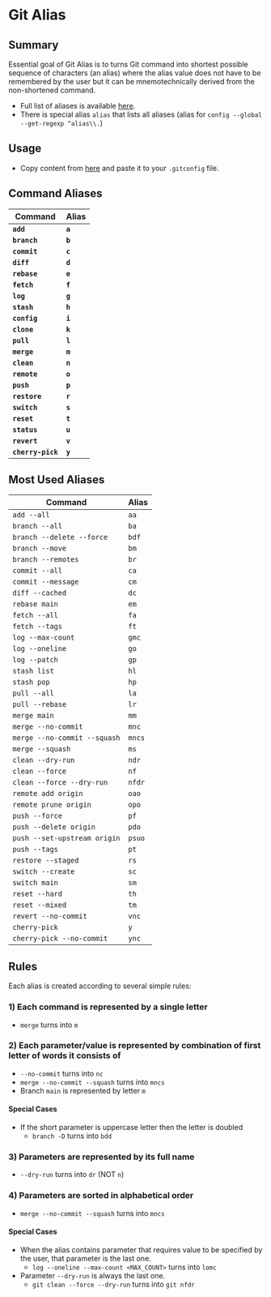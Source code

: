 # Git Alias

## Summary
Essential goal of Git Alias is to turns Git command into shortest possible sequence of characters (an alias) where the alias value does not have to be remembered by the user but it can be mnemotechnically derived from the non-shortened command.

- Full list of aliases is available [here](alias.gitconfig).
- There is special alias `alias` that lists all aliases (alias for `config --global --get-regexp ^alias\\.`)

## Usage

- Copy content from [here](alias.gitconfig) and paste it to your `.gitconfig` file.

## Command Aliases

| Command| Alias |
| --- | --- |
| **`add`** | **`a`** |
| **`branch`** | **`b`** |
| **`commit`** | **`c`** |
| **`diff`** | **`d`** |
| **`rebase`** | **`e`** |
| **`fetch`** | **`f`** |
| **`log`** | **`g`** |
| **`stash`** | **`h`** |
| **`config`** | **`i`** |
| **`clone`** | **`k`** |
| **`pull`** | **`l`** |
| **`merge`** | **`m`** |
| **`clean`** | **`n`** |
| **`remote`** | **`o`** |
| **`push`** | **`p`** |
| **`restore`** | **`r`** |
| **`switch`** | **`s`** |
| **`reset`** | **`t`** |
| **`status`** | **`u`** |
| **`revert`** | **`v`** |
| **`cherry-pick`** | **`y`** |

## Most Used Aliases

| Command | Alias |
| --- | --- |
| `add --all` | `aa` |
| `branch --all` | `ba` |
| `branch --delete --force` | `bdf` |
| `branch --move` | `bm` |
| `branch --remotes` | `br` |
| `commit --all` | `ca` |
| `commit --message` | `cm` |
| `diff --cached` | `dc` |
| `rebase main` | `em` |
| `fetch --all` | `fa` |
| `fetch --tags` | `ft` |
| `log --max-count` | `gmc` |
| `log --oneline` | `go` |
| `log --patch` | `gp` |
| `stash list` | `hl` |
| `stash pop` | `hp` |
| `pull --all` | `la` |
| `pull --rebase` | `lr` |
| `merge main` | `mm` |
| `merge --no-commit` | `mnc` |
| `merge --no-commit --squash` | `mncs` |
| `merge --squash` | `ms` |
| `clean --dry-run` | `ndr` |
| `clean --force` | `nf` |
| `clean --force --dry-run` | `nfdr` |
| `remote add origin` | `oao` |
| `remote prune origin` | `opo` |
| `push --force` | `pf` |
| `push --delete origin` | `pdo` |
| `push --set-upstream origin` | `psuo` |
| `push --tags` | `pt` |
| `restore --staged` | `rs` |
| `switch --create` | `sc` |
| `switch main` | `sm` |
| `reset --hard` | `th` |
| `reset --mixed` | `tm` |
| `revert --no-commit` | `vnc` |
| `cherry-pick` | `y` |
| `cherry-pick --no-commit` | `ync` |

## Rules

Each alias is created according to several simple rules:

### 1) Each command is represented by a single letter
- `merge` turns into `m`

### 2) Each parameter/value is represented by combination of first letter of words it consists of
- `--no-commit` turns into `nc`
- `merge --no-commit --squash` turns into `mncs`
- Branch `main` is represented by letter `m`

#### Special Cases
- If the short parameter is uppercase letter then the letter is doubled
  - `branch -D` turns into `bdd`

### 3) Parameters are represented by its full name
- `--dry-run` turns into `dr` (NOT `n`)

### 4) Parameters are sorted in alphabetical order
- `merge --no-commit --squash` turns into `mncs`

#### Special Cases
- When the alias contains parameter that requires value to be specified by the user, that parameter is the last one.
  - `log --oneline --max-count <MAX_COUNT>` turns into `lomc`
- Parameter `--dry-run` is always the last one.
  - `git clean --force --dry-run` turns into `git nfdr`
